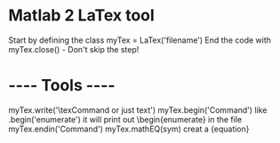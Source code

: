 # Matlab 2 LaTex tool
Start by defining the class myTex = LaTex('filename')
End the code with myTex.close() - Don't skip the step!
# ---- Tools ----
myTex.write('\texCommand or just text')
myTex.begin('Command') like .begin('enumerate')
it will print out \begin{enumerate} in the file
myTex.endin('Command')
myTex.mathEQ(sym) creat a {equation}
